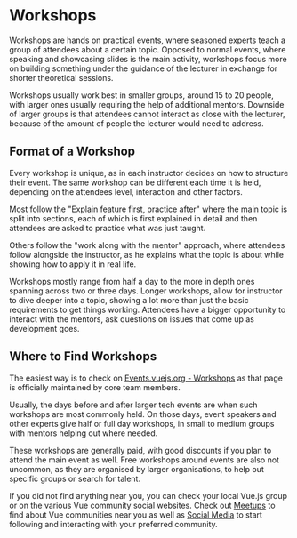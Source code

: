 # Workshops

Workshops are hands on practical events, where seasoned experts teach a group of attendees about a certain topic. Opposed to normal events, where speaking and showcasing slides is the main activity, workshops focus more on building something under the guidance of the lecturer in exchange for shorter theoretical sessions.

Workshops usually work best in smaller groups, around 15 to 20 people, with larger ones usually requiring the help of additional mentors. Downside of larger groups is that attendees cannot interact as close with the lecturer, because of the amount of people the lecturer would need to address.

## Format of a Workshop

Every workshop is unique, as in each instructor decides on how to structure their event. The same workshop can be different each time it is held, depending on the attendees level, interaction and other factors.

Most follow the "Explain feature first, practice after" where the main topic is split into sections, each of which is first explained in detail and then attendees are asked to practice what was just taught.

Others follow the "work along with the mentor" approach, where attendees follow alongside the instructor, as he explains what the topic is about while showing how to apply it in real life.

Workshops mostly range from half a day to the more in depth ones spanning across two or three days. Longer workshops, allow for instructor to dive deeper into a topic, showing a lot more than just the basic requirements to get things working. Attendees have a bigger opportunity to interact with the mentors, ask questions on issues that come up as development goes.

## Where to Find Workshops

The easiest way is to check on [Events.vuejs.org - Workshops](https://events.vuejs.org/events/#workshops) as that page is officially maintained by core team members.

Usually, the days before and after larger tech events are when such workshops are most commonly held. On those days, event speakers and other experts give half or full day workshops, in small to medium groups with mentors helping out where needed.

These workshops are generally paid, with good discounts if you plan to attend the main event as well. Free workshops around events are also not uncommon, as they are organised by larger organisations, to help out specific groups or search for talent.

If you did not find anything near you, you can check your local Vue.js group or on the various Vue community social websites. Check out [Meetups](../community/meetups.md) to find about Vue communities near you as well as [Social Media](../community/social-media.md) to start following and interacting with your preferred community.
